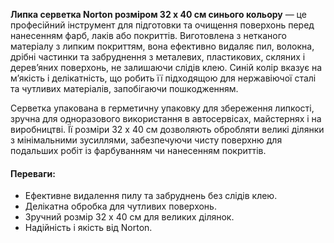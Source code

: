 **Липка серветка Norton розміром 32 х 40 см синього кольору** — це професійний інструмент для підготовки та очищення поверхонь перед нанесенням фарб, лаків або покриттів. Виготовлена з нетканого матеріалу з липким покриттям, вона ефективно видаляє пил, волокна, дрібні частинки та забруднення з металевих, пластикових, скляних і дерев’яних поверхонь, не залишаючи слідів клею. Синій колір вказує на м’якість і делікатність, що робить її підходящою для нержавіючої сталі та чутливих матеріалів, запобігаючи пошкодженням.

Серветка упакована в герметичну упаковку для збереження липкості, зручна для одноразового використання в автосервісах, майстернях і на виробництві. Її розміри 32 х 40 см дозволяють обробляти великі ділянки з мінімальними зусиллями, забезпечуючи чисту поверхню для подальших робіт із фарбуванням чи нанесенням покриттів.

#### Переваги:

- Ефективне видалення пилу та забруднень без слідів клею.
- Делікатна обробка для чутливих поверхонь.
- Зручний розмір 32 х 40 см для великих ділянок.
- Надійність і якість від Norton.
